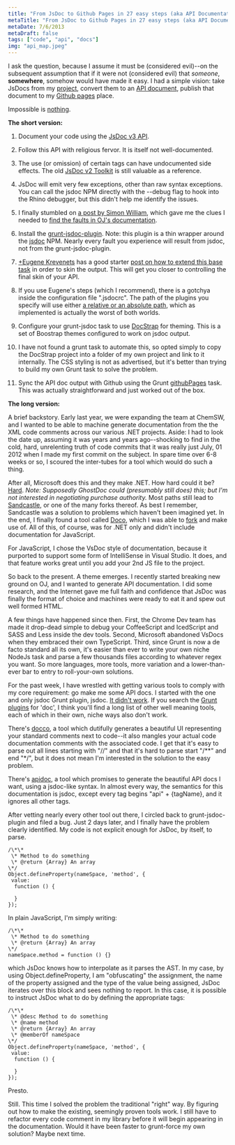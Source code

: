 ```yaml
---
title: "From JsDoc to Github Pages in 27 easy steps (aka API Documentation Considered Evil)?"
metaTitle: "From JsDoc to Github Pages in 27 easy steps (aka API Documentation Considered Evil)?"
metaDate: 7/6/2013
metaDraft: false
tags: ["code", "api", "docs"]
img: "api_map.jpeg"
---
```


I ask the question, because I assume it must be (considered evil)--on the subsequent assumption that if it were not (considered evil) that _someone_, **somewhere**, somehow would have made it easy. I had a simple vision: take JsDocs from my [project](https://github.com/somecallmechief/oj), convert them to an [API document](https://github.com/jsdoc3/jsdoc), publish that document to my [Github pages](http://somecallmechief.github.io/oj/) place.

Impossible is [nothing](http://www.youtube.com/watch?v=R7Kboormk3Y).


**The short version:**

1.  Document your code using the [JsDoc v3 API](http://usejsdoc.org/). 

1.  Follow this API with religious fervor. It is itself not well-documented. 
2.  The use (or omission) of certain tags can have undocumented side effects. The old [JsDoc v2 Toolkit](https://code.google.com/p/jsdoc-toolkit/wiki/TagReference) is still valuable as a reference.
3.  JsDoc will emit very few exceptions, other than raw syntax exceptions. You can call the jsdoc NPM directly with the --debug flag to hook into the Rhino debugger, but this didn't help me identify the issues.
4.  I finally stumbled on [a post by Simon William](http://www.kajabity.com/2012/02/how-i-introduced-jsdoc-into-a-javascript-project-and-found-my-eclipse-outline/), which gave me the clues I needed to [find the faults in OJ's documentation](https://github.com/krampstudio/grunt-jsdoc-plugin/issues/46).

3.  Install the [grunt-jsdoc-plugin](https://github.com/krampstudio/grunt-jsdoc-plugin). Note: this plugin is a thin wrapper around the [jsdoc](https://npmjs.org/package/jsdoc) NPM. Nearly every fault you experience will result from jsdoc, not from the grunt-jsdoc-plugin.

1.  [+Eugene Krevenets](http://plus.google.com/109947886575868463460) has a good starter [post on how to extend this base task](http://pressanykeytocreate.blogspot.com/2013/05/creation-of-documentation-for.html) in order to skin the output. This will get you closer to controlling the final skin of your API.
2.  If you use Eugene's steps (which I recommend), there is a gotchya inside the configuration file ".jsdocrc". The path of the plugins you specify will use either [a relative or an absolute path](http://usejsdoc.org/about-plugins.html), which as implemented is actually the worst of both worlds.

5.  Configure your grunt-jsdoc task to use [DocStrap](https://github.com/terryweiss/docstrap) for theming. This is a set of Boostrap themes configured to work on jsdoc output.

1.  I have not found a grunt task to automate this, so opted simply to copy the DocStrap project into a folder of my own project and link to it internally. The CSS styling is not as advertised, but it's better than trying to build my own Grunt task to solve the problem.

7.  Sync the API doc output with Github using the Grunt [githubPages](https://github.com/thanpolas/grunt-github-pages) task. This was actually straightforward and just worked out of the box.

**The long version:**


A brief backstory. Early last year, we were expanding the team at ChemSW, and I wanted to be able to machine generate documentation from the the XML code comments across our various .NET projects. Aside: I had to look the date up, assuming it was years and years ago--shocking to find in the cold, hard, unrelenting truth of code commits that it was really just July, 01 2012 when I made my first commit on the subject. In spare time over 6-8 weeks or so, I scoured the inter-tubes for a tool which would do such a thing.

After all, Microsoft does this and they make .NET. How hard could it be? [Hard](http://stackoverflow.com/questions/665925/what-are-some-good-net-code-documentation-tools). _Note: Supposedly GhostDoc could (presumably still does) this; but I'm not interested in negotiating purchase authority._ Most paths still lead to [Sandcastle](http://www.codeplex.com/Sandcastle), or one of the many forks thereof. As best I remember, Sandcastle was a solution to problems which haven't been imagined yet. In the end, I finally found a tool called [Doco](http://docu.jagregory.com/), which I was able to [fork](https://github.com/somecallmechief/docu) and make use of. All of this, of course, was for .NET only and didn't include documentation for JavaScript.

For JavaScript, I chose the VsDoc style of documentation, because it purported to support some form of IntelliSense in Visual Studio. It does, and that feature works great until you add your 2nd JS file to the project.

So back to the present. A theme emerges. I recently started breaking new ground on OJ, and I wanted to generate API documentation. I did some research, and the Internet gave me full faith and confidence that JsDoc was finally the format of choice and machines were ready to eat it and spew out well formed HTML.

A few things have happened since then. First, the Chrome Dev team has made it drop-dead simple to debug your CoffeeScript and IcedScript and SASS and Less inside the dev tools. Second, Microsoft abandoned VsDocs when they embraced their own TypeScript. Third, since Grunt is now a de facto standard all its own, it's easier than ever to write your own niche NodeJs task and parse a few thousands files according to whatever regex you want. So more languages, more tools, more variation and a lower-than-ever bar to entry to roll-your-own solutions.

For the past week, I have wrestled with getting various tools to comply with my core requirement: go make me some API docs. I started with the one and only jsdoc Grunt plugin, jsdoc. [It didn't work](https://github.com/krampstudio/grunt-jsdoc-plugin/issues/46). If you search the [Grunt plugins](http://gruntjs.com/plugins/doc) for 'doc', I think you'll find a long list of other well meaning tools, each of which in their own, niche ways also don't work.

There's [docco](https://npmjs.org/package/grunt-docco2), a tool which dutifully generates a beautiful UI representing your standard comments next to code--it also mangles your actual code documentation comments with the associated code. I get that it's easy to parse out all lines starting with "//" and that it's hard to parse start "/\*\*" and end "\*/", but it does not mean I'm interested in the solution to the easy problem.

There's [apidoc](https://npmjs.org/package/grunt-apidoc), a tool which promises to generate the beautiful API docs I want, using a jsdoc-like syntax. In almost every way, the semantics for this documentation is jsdoc, except every tag begins "api" + {tagName}, and it ignores all other tags.

After vetting nearly every other tool out there, I circled back to grunt-jsdoc-plugin and filed a bug. Just 2 days later, and I finally have the problem clearly identified. My code is not explicit enough for JsDoc, by itself, to parse.


```
/\*\*
 \* Method to do something
 \* @return {Array} An array
\*/
Object.defineProperty(nameSpace, 'method', {
 value:
  function () {

  }
});

```

In plain JavaScript, I'm simply writing:


```
/\*\*
 \* Method to do something
 \* @return {Array} An array
\*/
nameSpace.method = function () {}

```

which JsDoc knows how to interpolate as it parses the AST. In my case, by using Object.defineProperty, I am "obfuscating" the assignment, the name of the property assigned and the type of the value being assigned, JsDoc iterates over this block and sees nothing to report. In this case, it is possible to instruct JsDoc what to do by defining the appropriate tags:


```
/\*\*
 \* @desc Method to do something
 \* @name method
 \* @return {Array} An array
 \* @memberOf nameSpace
\*/
Object.defineProperty(nameSpace, 'method', {
 value:
  function () {

  }
});

```

Presto.



Still. This time I solved the problem the traditional "right" way. By figuring out how to make the existing, seemingly proven tools work. I still have to refactor every code comment in my library before it will begin appearing in the documentation. Would it have been faster to grunt-force my own solution? Maybe next time.
